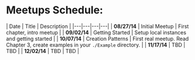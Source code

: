 Meetups Schedule:
================

| Date | Title | Description |
|---|---|---|---|
| __08/27/14__ | Initial Meetup | First chapter, intro meetup |
| __09/02/14__ | Getting Started | Setup local instances and getting started |
| __10/07/14__ | Creation Patterns | First real meetup. Read Chapter 3, create examples in your `./Example` directory. |
| __11/17/14__ | TBD | TBD |
| __12/02/14__ | TBD | TBD |